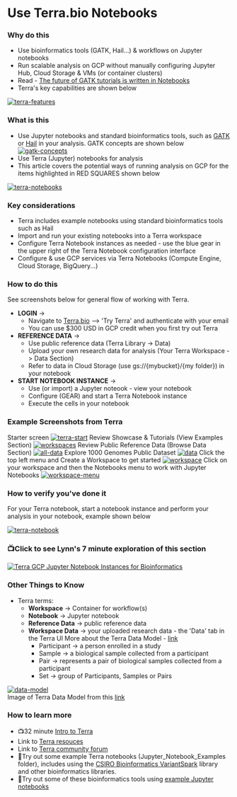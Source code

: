 # Use Terra.bio Notebooks

### Why do this

 - Use bioinformatics tools (GATK, Hail...) & workflows on Jupyter notebooks
 - Run scalable analysis on GCP without manually configuring Jupyter Hub, Cloud Storage & VMs (or container clusters)
 - Read - [The future of GATK tutorials is written in Notebooks](https://software.broadinstitute.org/gatk/blog?id=24167)
 - Terra's key capabilities are shown below 

 [![terra-features](/images/terra-features.png)]()


### What is this
 
 - Use Jupyter notebooks and standard bioinformatics tools, such as [GATK](https://software.broadinstitute.org/gatk/) or [Hail](https://hail.is/) in your analysis.  GATK concepts are shown below
 [![gatk-concepts](/images/gatk-concepts.png)]()
 - Use Terra (Jupyter) notebooks for analysis
 - This article covers the potential ways of running analysis on GCP for the items highlighted in RED SQUARES shown below

[![terra-notebooks](/images/terra-notebooks.png)]()


### Key considerations
- Terra includes example notebooks using standard bioinformatics tools such as Hail
- Import and run your existing notebooks into a Terra workspace
- Configure Terra Notebook instances as needed - use the blue gear in the upper right of the Terra Notebook configuration interface
- Configure & use GCP services via Terra Notebooks (Compute Engine, Cloud Storage, BigQuery...)

### How to do this

See screenshots below for general flow of working with Terra.  
- **LOGIN** -> 
  - Navigate to [Terra.bio](https://terra.bio/) --> 'Try Terra' and authenticate with your email
   - You can use $300 USD in GCP credit when you first try out Terra
- **REFERENCE DATA** -> 
  - Use public reference data (Terra Library -> Data)
  - Upload your own research data for analysis (Your Terra Workspace -> Data Section)
  - Refer to data in Cloud Storage (use gs://{mybucket}/{my folder}) in your notebook
- **START NOTEBOOK INSTANCE** -> 
  - Use (or import) a Jupyter noteook - view your notebook
  - Configure (GEAR) and start a Terra Notebook instance
  - Execute the cells in your notebook  


### Example Screenshots from Terra

Starter screen
 [![terra-start](/images/terra-start.png)]()
Review Showcase & Tutorials (View Examples Section)
 [![workspaces](/images/workspaces.png)]()
Review Public Reference Data (Browse Data Section)
 [![all-data](/images/all-data.png)]()
Explore 1000 Genomes Public Dataset
 [![data](/images/data.png)]()
Click the top left menu and Create a Workspace to get started
 [![workspace](/images/workspace.png)]()
Click on your workspace and then the Notebooks menu to work with Jupyter Notebooks
 [![workspace-menu](/images/workspace-menu.png)]()
 
### How to verify you've done it
 For your Terra notebook, start a notebook instance and perform your analysis in your notebook, example shown below 
 
    
   [![terra-notebook](/images/terra-notebook.png)]()  

### 📺Click to see Lynn's 7 minute exploration of this section  
[![Terra GCP Jupyter Notebook Instances for Bioinformatics](http://img.youtube.com/vi/ntQPiUuHihw/0.jpg)](http://www.youtube.com/watch?v=ntQPiUuHihw "Terra GCP Jupyter Notebook Instances for Bioinformatics")

### Other Things to Know
 - Terra terms:
    - **Workspace** -> Container for workflow(s)
    - **Notebook** -> Jupyter notebook
    - **Reference Data** -> public reference data
    - **Workspace Data** -> your uploaded research data - the 'Data' tab in the Terra UI
      More about the Terra Data Model - [link](https://gatkforums.broadinstitute.org/firecloud/discussion/9769/data-model)
      - Participant -> a person enrolled in a study
      - Sample -> a biological sample collected from a participant
      - Pair -> represents a pair of biological samples collected from a participant
      - Set -> group of Participants, Samples or Pairs

  [![data-model](/images/data-model.png)]()  
  Image of Terra Data Model from this [link](https://software.broadinstitute.org/firecloud/documentation/quickstart?page=data)


### How to learn more
 - 📺32 minute [Intro to Terra](https://www.youtube.com/watch?v=9kffTkK-B7g)
 - Link to [Terra resouces](https://support.terra.bio/hc/en-us)
 - Link to [Terra community forum](https://support.terra.bio/hc/en-us/community/topics/360000500432)
 - 📙Try out some example Terra notebooks (Jupyter_Notebook_Examples folder), includes using the [CSIRO Bioinformatics VariantSpark](https://bioinformatics.csiro.au/variantspark) library and other bioinformatics libraries.
 - 📙Try out some of these bioinformatics tools using [example Jupyter notebooks](https://github.com/lynnlangit/gcp-for-bioinformatics/tree/master/2_Virtual_Machines_%26_Docker_Containers/Jupyter_Notebook_Examples)